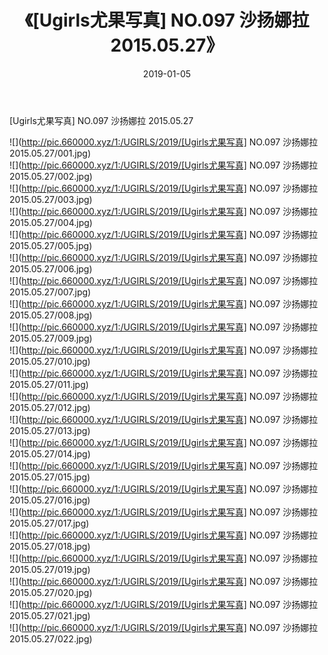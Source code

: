 ﻿---
layout: post
title:  《[Ugirls尤果写真] NO.097 沙扬娜拉 2015.05.27》
date:   2019-01-05
img: http://pic.660000.xyz/1:/UGIRLS/2019/[Ugirls尤果写真] NO.097 沙扬娜拉 2015.05.27/000.jpg
categories: [美女, 清纯, 唯美]
---

[Ugirls尤果写真] NO.097 沙扬娜拉 2015.05.27

 ![](http://pic.660000.xyz/1:/UGIRLS/2019/[Ugirls尤果写真] NO.097 沙扬娜拉 2015.05.27/001.jpg) <br>![](http://pic.660000.xyz/1:/UGIRLS/2019/[Ugirls尤果写真] NO.097 沙扬娜拉 2015.05.27/002.jpg) <br>![](http://pic.660000.xyz/1:/UGIRLS/2019/[Ugirls尤果写真] NO.097 沙扬娜拉 2015.05.27/003.jpg) <br>![](http://pic.660000.xyz/1:/UGIRLS/2019/[Ugirls尤果写真] NO.097 沙扬娜拉 2015.05.27/004.jpg) <br>![](http://pic.660000.xyz/1:/UGIRLS/2019/[Ugirls尤果写真] NO.097 沙扬娜拉 2015.05.27/005.jpg) <br>![](http://pic.660000.xyz/1:/UGIRLS/2019/[Ugirls尤果写真] NO.097 沙扬娜拉 2015.05.27/006.jpg) <br>![](http://pic.660000.xyz/1:/UGIRLS/2019/[Ugirls尤果写真] NO.097 沙扬娜拉 2015.05.27/007.jpg) <br>![](http://pic.660000.xyz/1:/UGIRLS/2019/[Ugirls尤果写真] NO.097 沙扬娜拉 2015.05.27/008.jpg) <br>![](http://pic.660000.xyz/1:/UGIRLS/2019/[Ugirls尤果写真] NO.097 沙扬娜拉 2015.05.27/009.jpg) <br>![](http://pic.660000.xyz/1:/UGIRLS/2019/[Ugirls尤果写真] NO.097 沙扬娜拉 2015.05.27/010.jpg) <br>![](http://pic.660000.xyz/1:/UGIRLS/2019/[Ugirls尤果写真] NO.097 沙扬娜拉 2015.05.27/011.jpg) <br>![](http://pic.660000.xyz/1:/UGIRLS/2019/[Ugirls尤果写真] NO.097 沙扬娜拉 2015.05.27/012.jpg) <br>![](http://pic.660000.xyz/1:/UGIRLS/2019/[Ugirls尤果写真] NO.097 沙扬娜拉 2015.05.27/013.jpg) <br>![](http://pic.660000.xyz/1:/UGIRLS/2019/[Ugirls尤果写真] NO.097 沙扬娜拉 2015.05.27/014.jpg) <br>![](http://pic.660000.xyz/1:/UGIRLS/2019/[Ugirls尤果写真] NO.097 沙扬娜拉 2015.05.27/015.jpg) <br>![](http://pic.660000.xyz/1:/UGIRLS/2019/[Ugirls尤果写真] NO.097 沙扬娜拉 2015.05.27/016.jpg) <br>![](http://pic.660000.xyz/1:/UGIRLS/2019/[Ugirls尤果写真] NO.097 沙扬娜拉 2015.05.27/017.jpg) <br>![](http://pic.660000.xyz/1:/UGIRLS/2019/[Ugirls尤果写真] NO.097 沙扬娜拉 2015.05.27/018.jpg) <br>![](http://pic.660000.xyz/1:/UGIRLS/2019/[Ugirls尤果写真] NO.097 沙扬娜拉 2015.05.27/019.jpg) <br>![](http://pic.660000.xyz/1:/UGIRLS/2019/[Ugirls尤果写真] NO.097 沙扬娜拉 2015.05.27/020.jpg) <br>![](http://pic.660000.xyz/1:/UGIRLS/2019/[Ugirls尤果写真] NO.097 沙扬娜拉 2015.05.27/021.jpg) <br>![](http://pic.660000.xyz/1:/UGIRLS/2019/[Ugirls尤果写真] NO.097 沙扬娜拉 2015.05.27/022.jpg) <br>